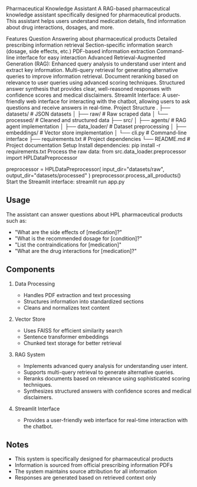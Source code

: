 Pharmaceutical Knowledge Assistant
A RAG-based pharmaceutical knowledge assistant specifically designed for pharmaceutical products. This assistant helps users understand medication details, find information about drug interactions, dosages, and more.

Features
Question Answering about pharmaceutical products
Detailed prescribing information retrieval
Section-specific information search (dosage, side effects, etc.)
PDF-based information extraction
Command-line interface for easy interaction
Advanced Retrieval-Augmented Generation (RAG):
Enhanced query analysis to understand user intent and extract key information.
Multi-query retrieval for generating alternative queries to improve information retrieval.
Document reranking based on relevance to user queries using advanced scoring techniques.
Structured answer synthesis that provides clear, well-reasoned responses with confidence scores and medical disclaimers.
Streamlit Interface:
A user-friendly web interface for interacting with the chatbot, allowing users to ask questions and receive answers in real-time.
Project Structure
.
├── datasets/               # JSON datasets
│   ├── raw/               # Raw scraped data
│   └── processed/         # Cleaned and structured data
├── src/
│   ├── agents/            # RAG agent implementation
│   ├── data_loader/       # Dataset preprocessing
│   ├── embeddings/        # Vector store implementation
│   └── cli.py            # Command-line interface
├── requirements.txt       # Project dependencies
└── README.md             # Project documentation
Setup
Install dependencies:
pip install -r requirements.txt
Process the raw data:
from src.data_loader.preprocessor import HPLDataPreprocessor

preprocessor = HPLDataPreprocessor(
    input_dir="datasets/raw",
    output_dir="datasets/processed"
)
preprocessor.process_all_products()
Start the Streamlit interface:
streamlit run app.py

## Usage

The assistant can answer questions about HPL pharmaceutical products such as:
- "What are the side effects of [medication]?"
- "What is the recommended dosage for [condition]?"
- "List the contraindications for [medication]"
- "What are the drug interactions for [medication]?"

## Components

1. Data Processing
   - Handles PDF extraction and text processing
   - Structures information into standardized sections
   - Cleans and normalizes text content

2. Vector Store
   - Uses FAISS for efficient similarity search
   - Sentence transformer embeddings
   - Chunked text storage for better retrieval

3. RAG System
   - Implements advanced query analysis for understanding user intent.
   - Supports multi-query retrieval to generate alternative queries.
   - Reranks documents based on relevance using sophisticated scoring techniques.
   - Synthesizes structured answers with confidence scores and medical disclaimers.

4. Streamlit Interface
   - Provides a user-friendly web interface for real-time interaction with the chatbot.

## Notes

- This system is specifically designed for pharmaceutical products
- Information is sourced from official prescribing information PDFs
- The system maintains source attribution for all information
- Responses are generated based on retrieved context only
